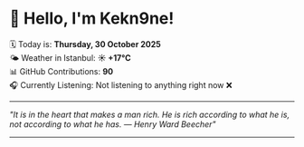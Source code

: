 # 👋 Hello, I'm Kekn9ne!

🗓️ Today is: **Thursday, 30 October 2025**  
🌤️ Weather in Istanbul: **☀️   +17°C**  
📊 GitHub Contributions: **90**  
🎧 Currently Listening: Not listening to anything right now ❌

---

_"It is in the heart that makes a man rich. He is rich according to what he is, not according to what he has. — *Henry Ward Beecher*"_

---
